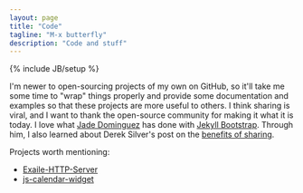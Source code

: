 ```yaml
---
layout: page
title: "Code"
tagline: "M-x butterfly"
description: "Code and stuff"
---
```

{% include JB/setup %}

I'm newer to open-sourcing projects of my own on GitHub, so it'll take me some time to "wrap" things properly and provide some documentation and examples so that these projects are more useful to others. I think sharing is viral, and I want to thank the open-source community for making it what it is today. I love what [Jade Dominguez](http://plusjade.com) has done with [Jekyll Bootstrap](http://jekyllbootstrap.com). Through him, I also learned about Derek Silver's post on the [benefits of sharing](http://sivers.org/sharing).

Projects worth mentioning:

* [Exaile-HTTP-Server](https://github.com/jontsai/Exaile-HTTP-Server)
* [js-calendar-widget](https://github.com/jontsai/js-calendar-widget)